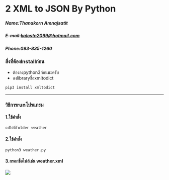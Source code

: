 # 2 XML to JSON By Python

##### Name:Thanakorn Amnajsatit
##### E-mail:kalostn2099@hotmail.com
##### Phone:093-835-1260

### สิ่งที่ต้องInstallก่อน
* ต้องลงpython3ก่อนนะครับ
* ลงlibraryชื่อxmltodict
```
pip3 install xmltodict
```
<hr></hr>

### วิธีการrunโปรแกรม
#### 1.ใช้คำสั่ง
```
cdไปที่folder weather
```
#### 2.ใช้คำสั่ง
```
python3 weather.py
```
#### 3.กรอกชื่อไฟล์เช่น weather.xml
<img src="https://github.com/nailtail/The-Internship-2019/blob/master/img/xml2json.png"/>
